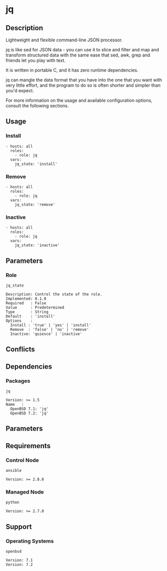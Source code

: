 # jq

## Description

Lightweight and flexible command-line JSON processor.

jq is like sed for JSON data - you can use it to slice and filter and map and
transform structured data with the same ease that sed, awk, grep and friends let
you play with text.

It is written in portable C, and it has zero runtime dependencies.

jq can mangle the data format that you have into the one that you want with very
little effort, and the program to do so is often shorter and simpler than you'd
expect.

For more information on the usage and available configuration options,
consult the following sections.

## Usage

### Install

```
- hosts: all
  roles:
    - role: jq
  vars:
    jq_state: 'install'
```

### Remove

```
- hosts: all
  roles:
    - role: jq
  vars:
    jq_state: 'remove'
```

### Inactive

```
- hosts: all
  roles:
    - role: jq
  vars:
    jq_state: 'inactive'
```

## Parameters

### Role

`jq_state`

    Description: Control the state of the role.
    Implemented: 0.1.0
    Required   : False
    Value      : Predetermined
    Type       : String
    Default    : 'install'
    Options    :
      Install : 'true' | 'yes' | 'install'
      Remove  : 'false' | 'no' | 'remove'
      Inactive: 'quiesce' | 'inactive'

## Conflicts

## Dependencies

### Packages

`jq`

    Version: >= 1.5
    Name   :
      OpenBSD 7.1: 'jq'
      OpenBSD 7.2: 'jq'

## Parameters

## Requirements

### Control Node

`ansible`

    Version: >= 2.8.0

### Managed Node

`python`

    Version: >= 2.7.0

## Support

### Operating Systems

`openbsd`

    Version: 7.1
    Version: 7.2
